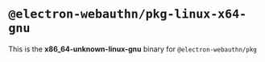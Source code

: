 # `@electron-webauthn/pkg-linux-x64-gnu`

This is the **x86_64-unknown-linux-gnu** binary for `@electron-webauthn/pkg`
